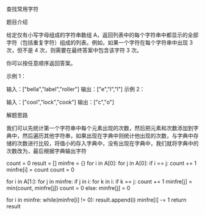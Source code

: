 查找常用字符

题目介绍

给定仅有小写字母组成的字符串数组 A，返回列表中的每个字符串中都显示的全部字符（包括重复字符）组成的列表。例如，如果一个字符在每个字符串中出现 3 次，但不是 4 次，则需要在最终答案中包含该字符 3 次。

你可以按任意顺序返回答案。

示例 1：

输入：["bella","label","roller"]
输出：["e","l","l"]
示例 2：

输入：["cool","lock","cook"]
输出：["c","o"]

解题思路

我们可以先统计第一个字符串中每个元素出现的次数，然后把元素和次数添加到字典中，然后遍历其他字符串，如果出现在字典中则统计他出现的次数，与字典中存储的次数进行比较，将值小的存入字典中，没有出现在字典中，我们就将字典中的次数改为，最后根据字典输出字符

count = 0
result = []
minfre = {}
for i in A[0]:
	for j in A[0]:
    	if i == j:
        	count += 1
    minfre[i] = count
 	count = 0
        
for i in A[1:]:
	for j in minfre:
    	if j in i:
        	for k in i:
            	if k == j:
                	count += 1
            minfre[j] = min(count, minfre[j])
            count = 0
        else:
            minfre[j] = 0
                    
for i in minfre:
	while(minfre[i] != 0):
    	result.append(i)
        minfre[i] -= 1
return result



